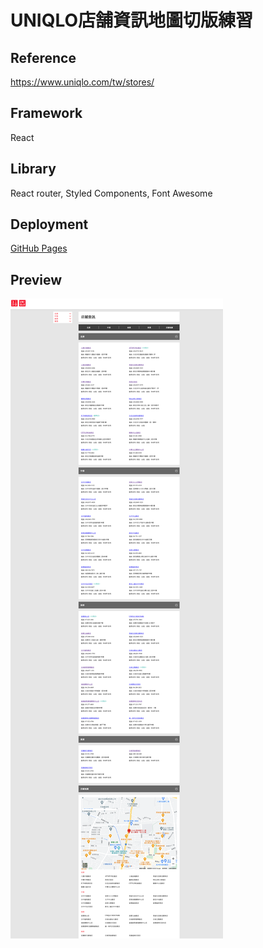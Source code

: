 # UNIQLO店舗資訊地圖切版練習

## Reference
https://www.uniqlo.com/tw/stores/

## Framework
React

## Library
React router, Styled Components, Font Awesome

## Deployment
[GitHub Pages](https://yeeway0609.github.io/uniqlo-store-map/)

## Preview
![](public/preview.png)
